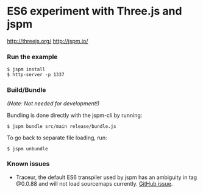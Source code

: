 # ES6 experiment with Three.js and jspm

http://threejs.org/
http://jspm.io/

### Run the example

```shell
$ jspm install
$ http-server -p 1337
```

### Build/Bundle
*(Note: Not needed for development!)*

Bundling is done directly with the jspm-cli by running:

```shell
$ jspm bundle src/main release/bundle.js
```

To go back to separate file loading, run:

```shell
$ jspm unbundle
```

### Known issues

* Traceur, the default ES6 transpiler used by jspm has an ambiguity in tag @0.0.88 and will not load sourcemaps currently. [GitHub issue](https://github.com/google/traceur-compiler/issues/1883).
